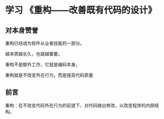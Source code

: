 # 学习 《重构——改善既有代码的设计》

## 对本身赞誉

重构已经成为软件从业者技能的一部分。

越本质越长久，也就越重要。

重构不是额外工作，它就是编码本身。

重构就是不改变外在行为，而是提高代码质量

## 前言

重构：在不改变代码外在行为的前提下，对代码做出修改，以改变程序的内部结构。
